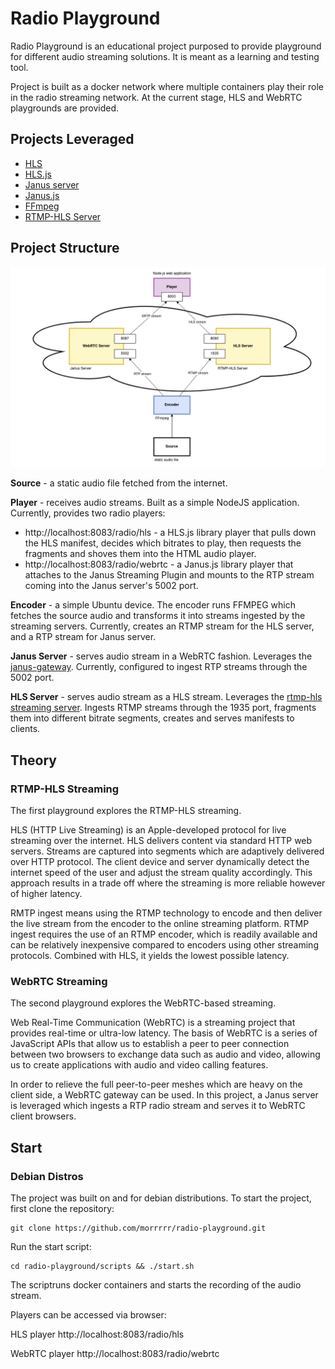 # Radio Playground

Radio Playground is an educational project purposed to provide playground for different audio streaming solutions. It is meant as a learning and testing tool.

Project is built as a docker network where multiple containers play their role in the radio streaming network. At the current stage, HLS and WebRTC playgrounds are provided.

## Projects Leveraged

* [HLS](https://developer.apple.com/streaming/)
* [HLS.js](https://github.com/video-dev/hls.js)
* [Janus server](https://janus.conf.meetecho.com/)
* [Janus.js](https://cdn.jsdelivr.net/npm/janus-gateway@0.2.3/)
* [FFmpeg](https://ffmpeg.org/ffmpeg-all.html)
* [RTMP-HLS Server](https://github.com/TareqAlqutami/rtmp-hls-server])

## Project Structure

![diagram](diagram.png)

**Source** - a static audio file fetched from the internet.

**Player** - receives audio streams. Built as a simple NodeJS application. Currently, provides two radio players:

* http://localhost:8083/radio/hls - a HLS.js library player that pulls down the HLS manifest, decides which bitrates to play, then requests the fragments and shoves them into the HTML audio player.
* http://localhost:8083/radio/webrtc - a Janus.js library player that attaches to the Janus Streaming Plugin and mounts to the RTP stream coming into the Janus server's 5002 port. 

**Encoder** - a simple Ubuntu device. The encoder runs FFMPEG which fetches the source audio and transforms it into streams ingested by the streaming servers. Currently, creates an RTMP stream for the HLS server, and a RTP stream for Janus server. 

**Janus Server** - serves audio stream in a WebRTC fashion. Leverages the [janus-gateway](https://github.com/meetecho/janus-gateway). Currently, configured to ingest RTP streams through the 5002 port. 

**HLS Server** - serves audio stream as a HLS stream. Leverages the [rtmp-hls streaming server](https://hub.docker.com/r/alqutami/rtmp-hls). Ingests RTMP streams through the 1935 port, fragments them into different bitrate segments, creates and serves manifests to clients.

## Theory
### RTMP-HLS Streaming
The first playground explores the RTMP-HLS streaming. 

HLS (HTTP Live Streaming) is an Apple-developed protocol for live streaming over the internet. HLS delivers content via standard HTTP web servers. Streams are captured into segments which are adaptively delivered over HTTP protocol. The client device and server dynamically detect the internet speed of the user and adjust the stream quality accordingly. This approach results in a trade off where the streaming is more reliable however of higher latency. 

RMTP ingest means using the RTMP technology to encode and then deliver the live stream from the encoder to the online streaming platform. RTMP ingest requires the use of an RTMP encoder, which is readily available and can be relatively inexpensive compared to encoders using other streaming protocols. Combined with HLS, it yields the lowest possible latency.

### WebRTC Streaming
The second playground explores the WebRTC-based streaming.

Web Real-Time Communication (WebRTC) is a streaming project that provides real-time or ultra-low latency. The basis of WebRTC is a series of JavaScript APIs that allow us to establish a peer to peer connection between two browsers to exchange data such as audio and video, allowing us to create applications with audio and video calling features.

In order to relieve the full peer-to-peer meshes which are heavy on the client side, a WebRTC gateway can be used. In this project, a Janus server is leveraged which ingests a RTP radio stream and serves it to WebRTC client browsers.

## Start
### Debian Distros

The project was built on and for debian distributions. To start the project, first clone the repository:

    git clone https://github.com/morrrrr/radio-playground.git

Run the start script:

    cd radio-playground/scripts && ./start.sh

The scriptruns docker containers and starts the recording of the audio stream.

Players can be accessed via browser:

HLS player
    http://localhost:8083/radio/hls

WebRTC player
    http://localhost:8083/radio/webrtc


